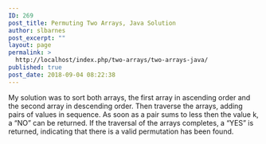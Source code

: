 ```yaml
---
ID: 269
post_title: Permuting Two Arrays, Java Solution
author: slbarnes
post_excerpt: ""
layout: page
permalink: >
  http://localhost/index.php/two-arrays/two-arrays-java/
published: true
post_date: 2018-09-04 08:22:38
---
```

My solution was to sort both arrays, the first array in ascending order and the second array in descending order. Then traverse the arrays, adding pairs of values in sequence. As soon as a pair sums to less then the value k, a “NO” can be returned. If the traversal of the arrays completes, a “YES” is returned, indicating that there is a valid permutation has been found.